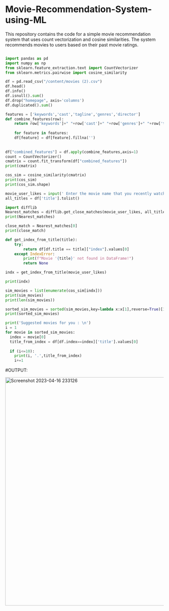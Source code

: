 # Movie-Recommendation-System-using-ML

This repository contains the code for a simple movie recommendation system that uses count vectorization and cosine similarities. The system recommends movies to users based on their past movie ratings.

```python

import pandas as pd
import numpy as np
from sklearn.feature_extraction.text import CountVectorizer
from sklearn.metrics.pairwise import cosine_similarity

df = pd.read_csv("/content/movies (2).csv")
df.head()
df.info()
df.isnull().sum()
df.drop("homepage", axis='columns')
df.duplicated().sum()

features = ['keywords','cast','tagline','genres','director']
def combine_features(row):
    return row['keywords']+" "+row['cast']+" "+row['genres']+" "+row['tagline']+" "+row['director']
    
    for feature in features:
    df[feature] = df[feature].fillna('')
    
    
df["combined_features"] = df.apply(combine_features,axis=1)
count = CountVectorizer()
cmatrix = count.fit_transform(df["combined_features"])
print(cmatrix)

cos_sim = cosine_similarity(cmatrix)
print(cos_sim)
print(cos_sim.shape)

movie_user_likes = input(' Enter the movie name that you recently watched: ')
all_titles = df['title'].tolist()

import difflib
Nearest_matches = difflib.get_close_matches(movie_user_likes, all_titles)
print(Nearest_matches)

close_match = Nearest_matches[0]
print(close_match)

def get_index_from_title(title):
    try:
        return df[df.title == title]["index"].values[0]
    except IndexError:
        print(f"Movie '{title}' not found in DataFrame!")
        return None

indx = get_index_from_title(movie_user_likes)

print(indx)

sim_movies = list(enumerate(cos_sim[indx]))
print(sim_movies)
print(len(sim_movies))

sorted_sim_movies = sorted(sim_movies,key=lambda x:x[1],reverse=True)[1:]
print(sorted_sim_movies)

print('Suggested movies for you : \n')
i = 1
for movie in sorted_sim_movies:
  index = movie[0]
  title_from_index = df[df.index==index]['title'].values[0]
  
  if (i<=10):
    print(i, '.',title_from_index)
    i+=1

```
#OUTPUT:

<img width="723" alt="Screenshot 2023-04-16 233126" src="https://user-images.githubusercontent.com/75235759/232333462-00117a16-90ee-413c-914b-d7b21feeaf20.png">
